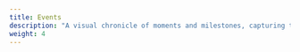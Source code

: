```yaml
---
title: Events
description: "A visual chronicle of moments and milestones, capturing the energy and emotion of special occasions. From intimate gatherings to grand celebrations, these photographs preserve the joy, connection, and significance of events that mark our journey through time."
weight: 4
---
```

